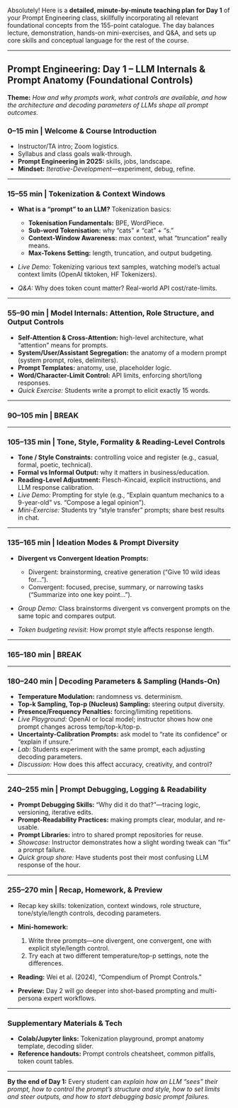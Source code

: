 Absolutely! Here is a **detailed, minute-by-minute teaching plan for Day 1** of your Prompt Engineering class, skillfully incorporating all relevant foundational concepts from the 155-point catalogue. The day balances lecture, demonstration, hands-on mini-exercises, and Q\&A, and sets up core skills and conceptual language for the rest of the course.

---

## **Prompt Engineering: Day 1 – LLM Internals & Prompt Anatomy (Foundational Controls)**

**Theme:**
*How and why prompts work, what controls are available, and how the architecture and decoding parameters of LLMs shape all prompt outcomes.*

### **0–15 min | Welcome & Course Introduction**

* Instructor/TA intro; Zoom logistics.
* Syllabus and class goals walk-through.
* **Prompt Engineering in 2025:** skills, jobs, landscape.
* **Mindset:** *Iterative-Development*—experiment, debug, refine.

---

### **15–55 min | Tokenization & Context Windows**

* **What is a “prompt” to an LLM?** Tokenization basics:

  * **Tokenisation Fundamentals:** BPE, WordPiece.
  * **Sub-word Tokenisation:** why “cats” ≠ “cat” + “s.”
  * **Context-Window Awareness:** max context, what “truncation” really means.
  * **Max-Tokens Setting:** length, truncation, and output budgeting.
* *Live Demo:* Tokenizing various text samples, watching model’s actual context limits (OpenAI tiktoken, HF Tokenizers).
* *Q\&A:* Why does token count matter? Real-world API cost/rate-limits.

---

### **55–90 min | Model Internals: Attention, Role Structure, and Output Controls**

* **Self-Attention & Cross-Attention:** high-level architecture, what “attention” means for prompts.
* **System/User/Assistant Segregation:** the anatomy of a modern prompt (system prompt, roles, delimiters).
* **Prompt Templates:** anatomy, use, placeholder logic.
* **Word/Character-Limit Control:** API limits, enforcing short/long responses.
* *Quick Exercise:* Students write a prompt to elicit exactly 15 words.

---

### **90–105 min | BREAK**

---

### **105–135 min | Tone, Style, Formality & Reading-Level Controls**

* **Tone / Style Constraints:** controlling voice and register (e.g., casual, formal, poetic, technical).
* **Formal vs Informal Output:** why it matters in business/education.
* **Reading-Level Adjustment:** Flesch-Kincaid, explicit instructions, and LLM response calibration.
* *Live Demo:* Prompting for style (e.g., “Explain quantum mechanics to a 9-year-old” vs. “Compose a legal opinion”).
* *Mini-Exercise:* Students try “style transfer” prompts; share best results in chat.

---

### **135–165 min | Ideation Modes & Prompt Diversity**

* **Divergent vs Convergent Ideation Prompts:**

  * Divergent: brainstorming, creative generation (“Give 10 wild ideas for…”).
  * Convergent: focused, precise, summary, or narrowing tasks (“Summarize into one key point…”).
* *Group Demo:* Class brainstorms divergent vs convergent prompts on the same topic and compares output.
* *Token budgeting revisit:* How prompt style affects response length.

---

### **165–180 min | BREAK**

---

### **180–240 min | Decoding Parameters & Sampling (Hands-On)**

* **Temperature Modulation:** randomness vs. determinism.
* **Top-k Sampling, Top-p (Nucleus) Sampling:** steering output diversity.
* **Presence/Frequency Penalties:** forcing/limiting repetitions.
* *Live Playground:* OpenAI or local model; instructor shows how one prompt changes across temp/top-k/top-p.
* **Uncertainty-Calibration Prompts:** ask model to “rate its confidence” or “explain if unsure.”
* *Lab*: Students experiment with the same prompt, each adjusting decoding parameters.
* *Discussion:* How does this affect accuracy, creativity, and control?

---

### **240–255 min | Prompt Debugging, Logging & Readability**

* **Prompt Debugging Skills:** “Why did it do that?”—tracing logic, versioning, iterative edits.
* **Prompt-Readability Practices:** making prompts clear, modular, and re-usable.
* **Prompt Libraries:** intro to shared prompt repositories for reuse.
* *Showcase:* Instructor demonstrates how a slight wording tweak can “fix” a prompt failure.
* *Quick group share:* Have students post their most confusing LLM response of the hour.

---

### **255–270 min | Recap, Homework, & Preview**

* Recap key skills: tokenization, context windows, role structure, tone/style/length controls, decoding parameters.
* **Mini-homework:**

  1. Write three prompts—one divergent, one convergent, one with explicit style/length control.
  2. Try each at two different temperature/top-p settings, note the differences.
* **Reading:** Wei et al. (2024), “Compendium of Prompt Controls.”
* **Preview:** Day 2 will go deeper into shot-based prompting and multi-persona expert workflows.

---

### **Supplementary Materials & Tech**

* **Colab/Jupyter links:** Tokenization playground, prompt anatomy template, decoding slider.
* **Reference handouts:** Prompt controls cheatsheet, common pitfalls, token count tables.

---

**By the end of Day 1:**
Every student can *explain how an LLM “sees” their prompt, how to control the prompt’s structure and style, how to set limits and steer outputs, and how to start debugging basic prompt failures.*
